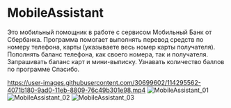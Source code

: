 # MobileAssistant
Это мобильный помощник в работе с сервисом Мобильный Банк от Сбербанка. Программа помогает выполнять перевод средств по номеру телефона, карты (указываете весь номер карты получателя). Пополнять баланс телефона, как своего номера, так и получателя. Запрашивать баланс карт и мини-выписку. Узнавать количество баллов по программе Спасибо.

https://user-images.githubusercontent.com/30699602/114295562-4071b180-9ad0-11eb-8809-76c49b301e98.mp4
![MobileAssistant_01](https://user-images.githubusercontent.com/30699602/106387034-70cf0c80-640a-11eb-9fa0-1c7b4531ac66.jpg)
![MobileAssistant_02](https://user-images.githubusercontent.com/30699602/106387058-82b0af80-640a-11eb-8e69-9123bd4f41f4.jpg)
![MobileAssistant_03](https://user-images.githubusercontent.com/30699602/106387139-e9ce6400-640a-11eb-813c-66ea85e14610.jpg)
